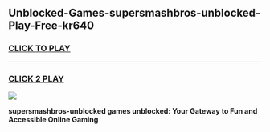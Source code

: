 
## Unblocked-Games-supersmashbros-unblocked-Play-Free-kr640
<h3>
<a href="https://premium76.site?title=supersmashbros-unblocked&ref=23A">CLICK TO PLAY</a></h3>
<hr>

<h3>
<a href="https://premium76.site?title=supersmashbros-unblocked&ref=23A">CLICK 2 PLAY</a>
  
</h3>

<a href="https://premium76.site?title=supersmashbros-unblocked&ref=23A"><img src="https://clearcache.store/games.png"></a>


**supersmashbros-unblocked games unblocked: Your Gateway to Fun and Accessible Online Gaming**
